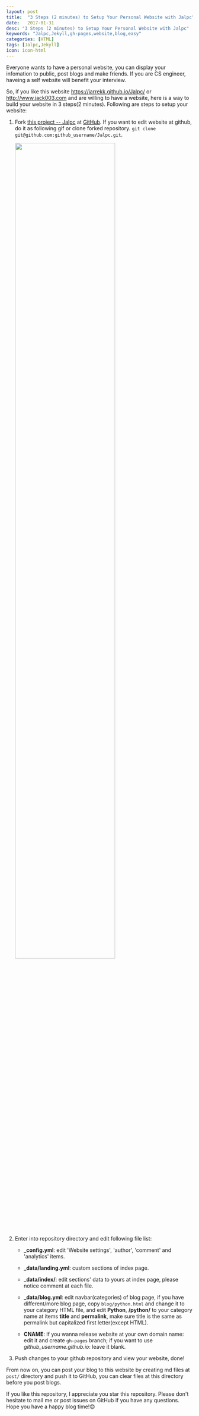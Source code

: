 ---layout: posttitle:  "3 Steps (2 minutes) to Setup Your Personal Website with Jalpc"date:   2017-01-31desc: "3 Steps (2 minutes) to Setup Your Personal Website with Jalpc"keywords: "Jalpc,Jekyll,gh-pages,website,blog,easy"categories: [HTML]tags: [Jalpc,Jekyll]icon: icon-html---Everyone wants to have a personal website, you can display your infomation to public, post blogs and make friends. If you are CS engineer, haveing a self website will benefit your interview.So, if you like this website <https://jarrekk.github.io/Jalpc/> or <http://www.jack003.com> and are willing to have a website, here is a way to build your website in 3 steps(2 minutes). Following are steps to setup your website:1. Fork [this project -- Jalpc](https://github.com/jarrekk/Jalpc) at [GitHub](https://github.com). If you want to edit website at github, do it as following gif or clone forked repository. `git clone git@github.com:github_username/Jalpc.git`.	<!-- ![edit]({{ site.img_path }}/3steps/edit.gif) -->	<img src="{{ site.img_path }}/3steps/edit.gif" width="75%">2. Enter into repository directory and edit following file list:	* **_config.yml**: edit 'Website settings', 'author', 'comment' and 'analytics' items.	* **_data/landing.yml**: custom sections of index page.	* **_data/index/**: edit sections' data to yours at index page, please notice comment at each file.	* **_data/blog.yml**: edit navbar(categories) of blog page, if you have different/more blog page, copy `blog/python.html` and change it to your category HTML file, and edit **Python**, **/python/** to your category name at items **title** and **permalink**, make sure title is the same as permalink but capitalized first letter(except HTML).	* **CNAME**: If you wanna release website at your own domain name: edit it and create `gh-pages` branch; if you want to use *github_username.github.io*: leave it blank.3. Push changes to your github repository and view your website, done!From now on, you can post your blog to this website by creating md files at `post/` directory and push it to GitHub, you can clear files at this directory before you post blogs.If you like this repository, I appreciate you star this repository. Please don't hesitate to mail me or post issues on GitHub if you have any questions. Hope you have a happy blog time!😊